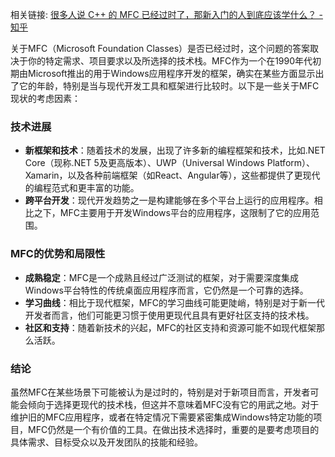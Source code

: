 相关链接: [很多人说 C++ 的 MFC 已经过时了，那新入门的人到底应该学什么？ - 知乎](https://www.zhihu.com/question/327876401)

关于MFC（Microsoft Foundation Classes）是否已经过时，这个问题的答案取决于你的特定需求、项目要求以及所选择的技术栈。MFC作为一个在1990年代初期由Microsoft推出的用于Windows应用程序开发的框架，确实在某些方面显示出了它的年龄，特别是当与现代开发工具和框架进行比较时。以下是一些关于MFC现状的考虑因素：

### 技术进展

- **新框架和技术**：随着技术的发展，出现了许多新的编程框架和技术，比如.NET Core（现称.NET 5及更高版本）、UWP（Universal Windows Platform）、Xamarin，以及各种前端框架（如React、Angular等），这些都提供了更现代的编程范式和更丰富的功能。
- **跨平台开发**：现代开发趋势之一是构建能够在多个平台上运行的应用程序。相比之下，MFC主要用于开发Windows平台的应用程序，这限制了它的应用范围。

### MFC的优势和局限性

- **成熟稳定**：MFC是一个成熟且经过广泛测试的框架，对于需要深度集成Windows平台特性的传统桌面应用程序而言，它仍然是一个可靠的选择。
- **学习曲线**：相比于现代框架，MFC的学习曲线可能更陡峭，特别是对于新一代开发者而言，他们可能更习惯于使用更现代且具有更好社区支持的技术栈。
- **社区和支持**：随着新技术的兴起，MFC的社区支持和资源可能不如现代框架那么活跃。

### 结论

虽然MFC在某些场景下可能被认为是过时的，特别是对于新项目而言，开发者可能会倾向于选择更现代的技术栈，但这并不意味着MFC没有它的用武之地。对于维护旧的MFC应用程序，或者在特定情况下需要紧密集成Windows特定功能的项目，MFC仍然是一个有价值的工具。在做出技术选择时，重要的是要考虑项目的具体需求、目标受众以及开发团队的技能和经验。